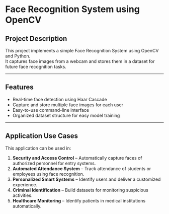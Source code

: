 # Face Recognition System using OpenCV

##  Project Description
This project implements a simple Face Recognition System using OpenCV and Python.  
It captures face images from a webcam and stores them in a dataset for future face recognition tasks.

---

##  Features
- Real-time face detection using Haar Cascade
- Capture and store multiple face images for each user
- Easy-to-use command-line interface
- Organized dataset structure for easy model training

---

##  Application Use Cases
This application can be used in:
1. **Security and Access Control** – Automatically capture faces of authorized personnel for entry systems.
2. **Automated Attendance System** – Track attendance of students or employees using face recognition.
3. **Personalized Smart Systems** – Identify users and deliver a customized experience.
4. **Criminal Identification** – Build datasets for monitoring suspicious activities.
5. **Healthcare Monitoring** – Identify patients in medical institutions automatically.



